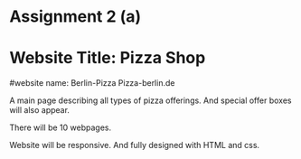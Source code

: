 # Assignment 2 (a)
 # Website Title: Pizza Shop
 #website name: Berlin-Pizza
 Pizza-berlin.de

 A main page describing all types of pizza offerings. And special offer boxes will also appear.

 There will be 10 webpages. 

 Website will be responsive. And fully designed with HTML and css. 

